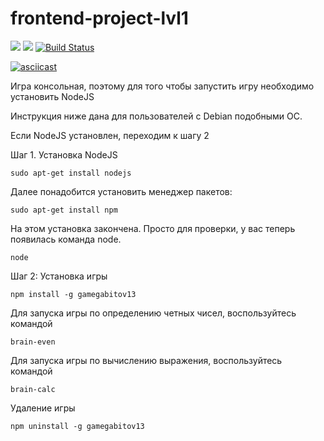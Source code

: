 # frontend-project-lvl1

<a href="https://codeclimate.com/github/Applifort/frontend-project-lvl1/maintainability"><img src="https://api.codeclimate.com/v1/badges/cf7e57323317d8369c49/maintainability" /></a>
<a href="https://codeclimate.com/github/Applifort/frontend-project-lvl1/test_coverage"><img src="https://api.codeclimate.com/v1/badges/cf7e57323317d8369c49/test_coverage" /></a>
[![Build Status](https://travis-ci.org/Applifort/frontend-project-lvl1.svg?branch=master)](https://travis-ci.org/Applifort/frontend-project-lvl1)

[![asciicast](https://asciinema.org/a/Yh7Gxl0GQXgNPttVO4sxWtg5e.svg)](https://asciinema.org/a/Yh7Gxl0GQXgNPttVO4sxWtg5e)

Игра консольная, поэтому для того чтобы запустить игру необходимо установить NodeJS

Инструкция ниже дана для пользователей с Debian подобными ОС.

Если NodeJS установлен, переходим к шагу 2

Шаг 1. Установка NodeJS

    sudo apt-get install nodejs
 
Далее понадобится установить менеджер пакетов:
    
    sudo apt-get install npm
    
На этом установка закончена. Просто для проверки, у вас теперь появилась команда node.
    
    node
    
Шаг 2: Установка игры
   
    npm install -g gamegabitov13
  
 Для запуска игры по определению четных чисел, воспользуйтесь командой
  
    brain-even
    
Для запуска игры по вычислению выражения, воспользуйтесь командой
  
    brain-calc
 
 Удаление игры
    
    npm uninstall -g gamegabitov13
